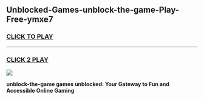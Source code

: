 
## Unblocked-Games-unblock-the-game-Play-Free-ymxe7
<h3>
<a href="https://premium76.site?title=unblock-the-game&ref=18A1">CLICK TO PLAY</a></h3>
<hr>

<h3>
<a href="https://premium76.site?title=unblock-the-game&ref=18A1">CLICK 2 PLAY</a>
  
</h3>

<a href="https://premium76.site?title=unblock-the-game&ref=18A1"><img src="https://clearcache.store/games.png"></a>


**unblock-the-game games unblocked: Your Gateway to Fun and Accessible Online Gaming**
